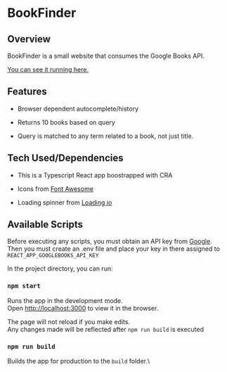 # BookFinder

## Overview

BookFinder is a small website that consumes the Google Books API. 

[You can see it running here.](https://bookfinder-ia.herokuapp.com/)

## Features

- Browser dependent autocomplete/history

- Returns 10 books based on query

- Query is matched to any term related to a book, not just title.

## Tech Used/Dependencies

- This is a Typescript React app boostrapped with CRA

- Icons from [Font Awesome](https://fontawesome.com)

- Loading spinner from [Loading io](https://loading.io/css/)

## Available Scripts

Before executing any scripts, you must obtain an API key from [Google](https://console.cloud.google.com/apis/dashboard).\
Then you must create an .env file and place your key in there assigned to `REACT_APP_GOOGLEBOOKS_API_KEY`

In the project directory, you can run:

### `npm start`

Runs the app in the development mode.\
Open [http://localhost:3000](http://localhost:3000) to view it in the browser.

The page will not reload if you make edits.\
Any changes made will be reflected after `npm run build` is executed

### `npm run build`

Builds the app for production to the `build` folder.\

